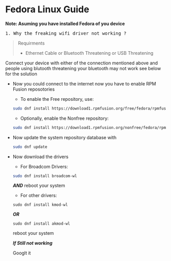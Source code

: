 # Fedora Linux Guide
**Note: Asuming you have installed Fedora of you device**


<pre>
1. Why the freaking wifi driver not working ?
</pre>
> Requirments 
> - Ethernet Cable or Bluetooth Threatening or USB Threatening

Connect your device with either of the connection mentioned above and people using blutooth threatening your bluetooth may not work see below for the solution

- Now you could connect to the internet now you have to enable RPM Fusion reposotories
  - To enable the Free repository, use:
  ```bash
  sudo dnf install https://download1.rpmfusion.org/free/fedora/rpmfusion-free-release-$(rpm -E %fedora).noarch.rpm
  ```
  - Optionally, enable the Nonfree repository:
  ```bash
  sudo dnf install https://download1.rpmfusion.org/nonfree/fedora/rpmfusion-nonfree-release-$(rpm -E %fedora).noarch.rpm
  ```
 
- Now update the system repository database with
  ```bash
  sudo dnf update
  ```
- Now download the drivers
  - For Broadcom Drivers: 
  ```bash 
  sudo dnf install broadcom-wl
  ```
    **_AND_** reboot your system
  
  - For other drivers:
  ```
  sudo dnf install kmod-wl
  ```
  **_OR_**
  ```
  sudo dnf install akmod-wl
  ```
  reboot your system
  
   **_If Still not working_**
  
   Googlt it
